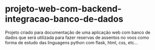 # projeto-web-com-backend-integracao-banco-de-dados
Projeto criado para documentação de uma aplicação web com banco de dados que será utilizada para fazer reservas de assentos no voos como forma de estudo das linguagens python com flask, html, css, etc...
